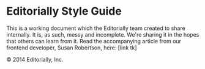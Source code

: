 # Editorially Style Guide

This is a working document which the Editorially team created to share internally. It is, as such, messy and incomplete. We're sharing it in the hopes that others can learn from it. Read the accompanying article from our frontend developer, Susan Robertson, here: [link tk]





© 2014 Editorially, Inc.
